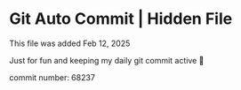 # Git Auto Commit | Hidden File

This file was added Feb 12, 2025

Just for fun and keeping my daily git commit active 🤪

commit number: 68237
